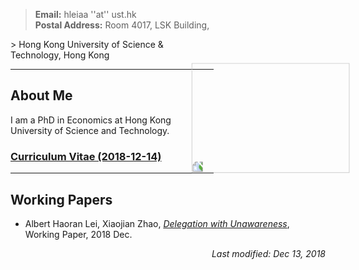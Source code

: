 > **Email:** hleiaa ''at'' ust.hk <br> **Postal Address:** Room 4017, LSK Building, 
<img src="https://user-images.githubusercontent.com/16741954/53255641-016e1f80-3701-11e9-9e6d-ec4a209a4815.jpg" style="transform:rotate(270deg);" width="176" height="252.8" align = right>
> Hong Kong University of Science & Technology, Hong Kong


---

## About Me

I am a PhD in Economics at Hong Kong University of Science and Technology. 

### [Curriculum Vitae (2018-12-14)](https://albertlei.github.io/cv/cv.pdf)

---

## Working Papers
- Albert Haoran Lei, Xiaojian Zhao, [_Delegation with Unawareness_](https://papers.ssrn.com/sol3/papers.cfm?abstract_id=3300732#), Working Paper, 2018 Dec.





<p align="right"><I>Last modified: Dec 13, 2018</I></p>
